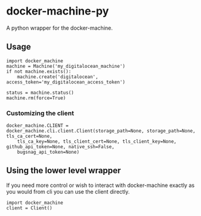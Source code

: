 # docker-machine-py

A python wrapper for the docker-machine.

## Usage

    import docker_machine
    machine = Machine('my_digitalocean_machine')
    if not machine.exists():
        machine.create('digitalocean', access_token='my_digitalocean_access_token')
        
    status = machine.status()
    machine.rm(force=True)
    
### Customizing the client
    
    docker_machine.CLIENT = docker_machine.cli.client.Client(storage_path=None, storage_path=None, tls_ca_cert=None, 
        tls_ca_key=None, tls_client_cert=None, tls_client_key=None, github_api_token=None, native_ssh=False, 
        bugsnag_api_token=None)
    
## Using the lower level wrapper 
    
If you need more control or wish to interact with docker-machine exactly as you would from cli you can use the client
directly.
    
    import docker_machine
    client = Client()
    
